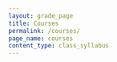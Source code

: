```yaml
---
layout: grade_page
title: Courses
permalink: /courses/
page_name: courses
content_type: class_syllabus
---
```

